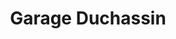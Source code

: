 ---
title: "Garage Duchassin"
url: /vitry-en-charollais/garage-duchassin/
shop: réparation de voitures
---
